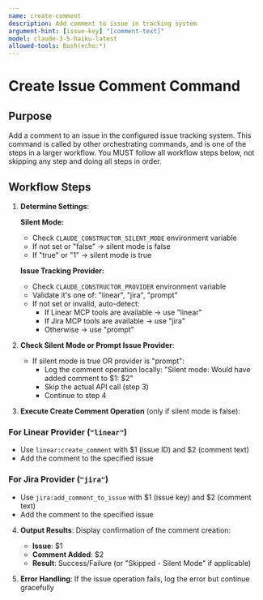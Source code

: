 ```yaml
---
name: create-comment
description: Add comment to issue in tracking system
argument-hint: [issue-key] "[comment-text]"
model: claude-3-5-haiku-latest
allowed-tools: Bash(echo:*)
---
```


# Create Issue Comment Command

## Purpose

Add a comment to an issue in the configured issue tracking system.
This command is called by other orchestrating commands, and is one of the steps in a larger workflow.
You MUST follow all workflow steps below, not skipping any step and doing all steps in order.

## Workflow Steps

1. **Determine Settings**:

   **Silent Mode:**
   - Check `CLAUDE_CONSTRUCTOR_SILENT_MODE` environment variable
   - If not set or "false" → silent mode is false
   - If "true" or "1" → silent mode is true

   **Issue Tracking Provider:**
   - Check `CLAUDE_CONSTRUCTOR_PROVIDER` environment variable
   - Validate it's one of: "linear", "jira", "prompt"
   - If not set or invalid, auto-detect:
     - If Linear MCP tools are available → use "linear"
     - If Jira MCP tools are available → use "jira"
     - Otherwise → use "prompt"

2. **Check Silent Mode or Prompt Issue Provider**:
   - If silent mode is true OR provider is "prompt":
     - Log the comment operation locally: "Silent mode: Would have added comment to $1: $2"
     - Skip the actual API call (step 3)
     - Continue to step 4

3. **Execute Create Comment Operation** (only if silent mode is false):

### For Linear Provider (`"linear"`)
- Use `linear:create_comment` with $1 (issue ID) and $2 (comment text)
- Add the comment to the specified issue

### For Jira Provider (`"jira"`)
- Use `jira:add_comment_to_issue` with $1 (issue key) and $2 (comment text)
- Add the comment to the specified issue

4. **Output Results**: Display confirmation of the comment creation:
   - **Issue**: $1
   - **Comment Added**: $2
   - **Result**: Success/Failure (or "Skipped - Silent Mode" if applicable)

5. **Error Handling**: If the issue operation fails, log the error but continue gracefully
